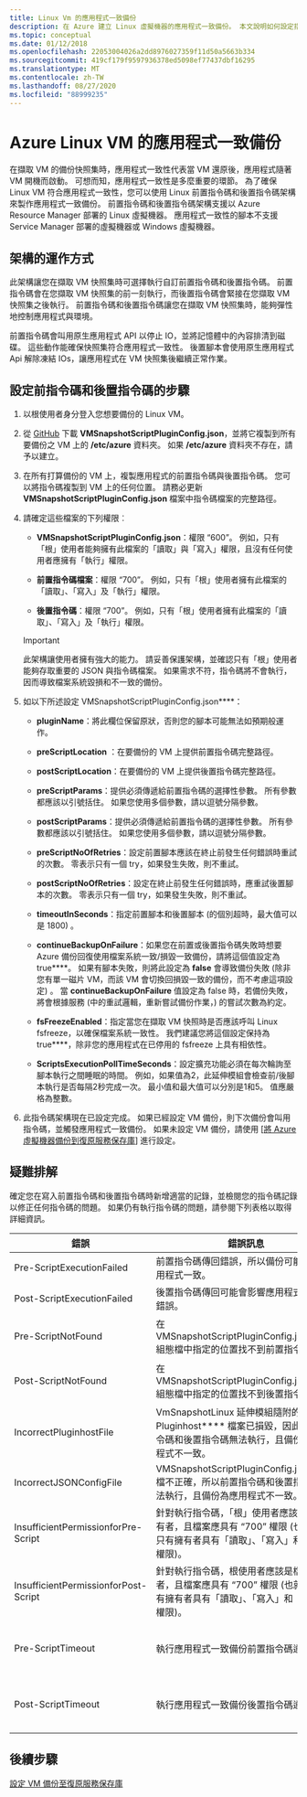 ```yaml
---
title: Linux Vm 的應用程式一致備份
description: 在 Azure 建立 Linux 虛擬機器的應用程式一致備份。 本文說明如何設定指令碼架構，備份以 Azure 部署的 Linux VM。 本文另包含疑難排解資訊。
ms.topic: conceptual
ms.date: 01/12/2018
ms.openlocfilehash: 22053004026a2dd8976027359f11d50a5663b334
ms.sourcegitcommit: 419cf179f9597936378ed5098ef77437dbf16295
ms.translationtype: MT
ms.contentlocale: zh-TW
ms.lasthandoff: 08/27/2020
ms.locfileid: "88999235"
---
```

# <a name="application-consistent-backup-of-azure-linux-vms"></a>Azure Linux VM 的應用程式一致備份

在擷取 VM 的備份快照集時，應用程式一致性代表當 VM 還原後，應用程式隨著 VM 開機而啟動。 可想而知，應用程式一致性是多麼重要的環節。 為了確保 Linux VM 符合應用程式一致性，您可以使用 Linux 前置指令碼和後置指令碼架構來製作應用程式一致備份。 前置指令碼和後置指令碼架構支援以 Azure Resource Manager 部署的 Linux 虛擬機器。 應用程式一致性的腳本不支援 Service Manager 部署的虛擬機器或 Windows 虛擬機器。

## <a name="how-the-framework-works"></a>架構的運作方式

此架構讓您在擷取 VM 快照集時可選擇執行自訂前置指令碼和後置指令碼。 前置指令碼會在您擷取 VM 快照集的前一刻執行，而後置指令碼會緊接在您擷取 VM 快照集之後執行。 前置指令碼和後置指令碼讓您在擷取 VM 快照集時，能夠彈性地控制應用程式與環境。

前置指令碼會叫用原生應用程式 API 以停止 IO，並將記憶體中的內容排清到磁碟。 這些動作能確保快照集符合應用程式一致性。 後置腳本會使用原生應用程式 Api 解除凍結 IOs，讓應用程式在 VM 快照集後繼續正常作業。

## <a name="steps-to-configure-pre-script-and-post-script"></a>設定前指令碼和後置指令碼的步驟

1. 以根使用者身分登入您想要備份的 Linux VM。

2. 從 [GitHub](https://github.com/MicrosoftAzureBackup/VMSnapshotPluginConfig) 下載 **VMSnapshotScriptPluginConfig.json**，並將它複製到所有要備份之 VM 上的 **/etc/azure** 資料夾。 如果 **/etc/azure** 資料夾不存在，請予以建立。

3. 在所有打算備份的 VM 上，複製應用程式的前置指令碼與後置指令碼。 您可以將指令碼複製到 VM 上的任何位置。 請務必更新 **VMSnapshotScriptPluginConfig.json** 檔案中指令碼檔案的完整路徑。

4. 請確定這些檔案的下列權限︰

   - **VMSnapshotScriptPluginConfig.json**：權限 “600”。 例如，只有「根」使用者能夠擁有此檔案的「讀取」與「寫入」權限，且沒有任何使用者應擁有「執行」權限。

   - **前置指令碼檔案**：權限 “700”。  例如，只有「根」使用者擁有此檔案的「讀取」、「寫入」及「執行」權限。

   - **後置指令碼**：權限 “700”。 例如，只有「根」使用者擁有此檔案的「讀取」、「寫入」及「執行」權限。

   > [!IMPORTANT]
   > 此架構讓使用者擁有強大的能力。 請妥善保護架構，並確認只有「根」使用者能夠存取重要的 JSON 與指令碼檔案。
   > 如果需求不符，指令碼將不會執行，因而導致檔案系統毀損和不一致的備份。
   >

5. 如以下所述設定 VMSnapshotScriptPluginConfig.json****：
    - **pluginName**：將此欄位保留原狀，否則您的腳本可能無法如預期般運作。

    - **preScriptLocation** ：在要備份的 VM 上提供前置指令碼完整路徑。

    - **postScriptLocation**：在要備份的 VM 上提供後置指令碼完整路徑。

    - **preScriptParams**：提供必須傳遞給前置指令碼的選擇性參數。 所有參數都應該以引號括住。 如果您使用多個參數，請以逗號分隔參數。

    - **postScriptParams**：提供必須傳遞給前置指令碼的選擇性參數。 所有參數都應該以引號括住。 如果您使用多個參數，請以逗號分隔參數。

    - **preScriptNoOfRetries**：設定前置腳本應該在終止前發生任何錯誤時重試的次數。 零表示只有一個 try，如果發生失敗，則不重試。

    - **postScriptNoOfRetries**：設定在終止前發生任何錯誤時，應重試後置腳本的次數。 零表示只有一個 try，如果發生失敗，則不重試。

    - **timeoutInSeconds**：指定前置腳本和後置腳本 (的個別超時，最大值可以是 1800) 。

    - **continueBackupOnFailure**：如果您在前置或後置指令碼失敗時想要 Azure 備份回復使用檔案系統一致/損毀一致備份，請將這個值設定為 true****。 如果有腳本失敗，則將此設定為 **false** 會導致備份失敗 (除非您有單一磁片 VM，而該 VM 會切換回損毀一致的備份，而不考慮這項設定) 。 當 **continueBackupOnFailure** 值設定為 false 時，若備份失敗，將會根據服務 (中的重試邏輯，重新嘗試備份作業，) 的嘗試次數為約定。

    - **fsFreezeEnabled**：指定當您在擷取 VM 快照時是否應該呼叫 Linux fsfreeze，以確保檔案系統一致性。 我們建議您將這個設定保持為 true****，除非您的應用程式在已停用的 fsfreeze 上具有相依性。

    - **ScriptsExecutionPollTimeSeconds**：設定擴充功能必須在每次輪詢至腳本執行之間睡眠的時間。 例如，如果值為2，此延伸模組會檢查前/後腳本執行是否每隔2秒完成一次。 最小值和最大值可以分別是1和5。 值應嚴格為整數。

6. 此指令碼架構現在已設定完成。 如果已經設定 VM 備份，則下次備份會叫用指令碼，並觸發應用程式一致備份。 如果未設定 VM 備份，請使用 [[將 Azure 虛擬機器備份到復原服務保存庫](./backup-azure-vms-first-look-arm.md)] 進行設定。

## <a name="troubleshooting"></a>疑難排解

確定您在寫入前置指令碼和後置指令碼時新增適當的記錄，並檢閱您的指令碼記錄以修正任何指令碼的問題。 如果仍有執行指令碼的問題，請參閱下列表格以取得詳細資訊。

| 錯誤 | 錯誤訊息 | 建議的動作 |
| ------------------------ | -------------- | ------------------ |
| Pre-ScriptExecutionFailed |前置指令碼傳回錯誤，所以備份可能無法應用程式一致。| 查看您指令碼的失敗記錄來修正此問題。|  
|Post-ScriptExecutionFailed |後置指令碼傳回可能會影響應用程式狀態的錯誤。 |查看您指令碼的失敗記錄並檢查應用程式狀態來修正此問題。 |
| Pre-ScriptNotFound |在 VMSnapshotScriptPluginConfig.json**** 組態檔中指定的位置找不到前置指令碼。 |確定前置指令碼會出現在組態檔中所指定的路徑，以確保應用程式一致的備份。|
| Post-ScriptNotFound |在 VMSnapshotScriptPluginConfig.json**** 組態檔中指定的位置找不到後置指令碼。 |確定後置指令碼會出現在組態檔中所指定的路徑，以確保應用程式一致的備份。|
| IncorrectPluginhostFile |VmSnapshotLinux 延伸模組隨附的 Pluginhost**** 檔案已損毀，因此前置指令碼和後置指令碼無法執行，且備份為應用程式不一致。| 解除安裝 VmSnapshotLinux**** 延伸模組，它會自動與下一次備份重新安裝以解決問題。 |
| IncorrectJSONConfigFile | VMSnapshotScriptPluginConfig.json**** 檔不正確，所以前置指令碼和後置指令碼無法執行，且備份為應用程式不一致。 | 從 [GitHub](https://github.com/MicrosoftAzureBackup/VMSnapshotPluginConfig) 下載副本並再設定一次。 |
| InsufficientPermissionforPre-Script | 針對執行指令碼，「根」使用者應該是檔案擁有者，且檔案應具有 “700” 權限 (也就是應只有擁有者具有「讀取」、「寫入」和「執行」權限)。 | 請確定「根」使用者是指令碼檔案的「擁有者」，且只有擁有者具有「讀取」、「寫入」和「執行」權限。 |
| InsufficientPermissionforPost-Script | 針對執行指令碼，根使用者應該是檔案擁有者，且檔案應具有 “700” 權限 (也就是應只有擁有者具有「讀取」、「寫入」和「執行」權限)。 | 請確定「根」使用者是指令碼檔案的「擁有者」，且只有擁有者具有「讀取」、「寫入」和「執行」權限。 |
| Pre-ScriptTimeout | 執行應用程式一致備份前置指令碼逾時。 | 請檢查指令碼，並增加位於 /etc/azure 的 VMSnapshotScriptPluginConfig.json 檔案中的逾時********。 |
| Post-ScriptTimeout | 執行應用程式一致備份後置指令碼逾時。 | 請檢查指令碼，並增加位於 /etc/azure 的 VMSnapshotScriptPluginConfig.json 檔案中的逾時********。 |

## <a name="next-steps"></a>後續步驟

[設定 VM 備份至復原服務保存庫](./backup-azure-vms-first-look-arm.md)
